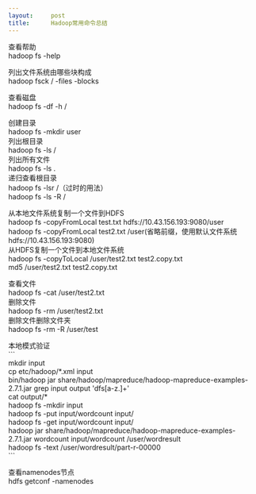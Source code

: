 ```yaml
---
layout:     post
title:      Hadoop常用命令总结
---
```

<div id="article_content" class="article_content clearfix csdn-tracking-statistics" data-pid="blog" data-mod="popu_307" data-dsm="post">
								            <link rel="stylesheet" href="https://csdnimg.cn/release/phoenix/template/css/ck_htmledit_views-f76675cdea.css">
						<div class="htmledit_views" id="content_views">
                <p>查看帮助<br>
hadoop fs -help</p>

<p>列出文件系统由哪些块构成<br>
hadoop fsck / -files -blocks</p>

<p>查看磁盘<br>
hadoop fs -df -h /</p>

<p>创建目录<br>
hadoop fs -mkdir user<br>
列出根目录<br>
hadoop fs -ls /<br>
列出所有文件<br>
hadoop fs -ls . <br>
递归查看根目录<br>
hadoop fs -lsr /（过时的用法）<br>
hadoop fs -ls -R /</p>

<p>从本地文件系统复制一个文件到HDFS<br>
hadoop fs -copyFromLocal test.txt hdfs://10.43.156.193:9080/user<br>
hadoop fs -copyFromLocal test2.txt /user(省略前缀，使用默认文件系统hdfs://10.43.156.193:9080)<br>
从HDFS复制一个文件到本地文件系统<br>
hadoop fs -copyToLocal /user/test2.txt test2.copy.txt<br>
md5 /user/test2.txt test2.copy.txt</p>

<p>查看文件<br>
hadoop fs -cat /user/test2.txt<br>
删除文件<br>
hadoop fs -rm /user/test2.txt<br>
删除文件删除文件夹<br>
hadoop fs -rm -R /user/test</p>

<p>本地模式验证<br>
```<br>
mkdir input<br>
cp etc/hadoop/*.xml input<br>
bin/hadoop jar share/hadoop/mapreduce/hadoop-mapreduce-examples-2.7.1.jar grep input output 'dfs[a-z.]+'<br>
cat output/*<br>
hadoop fs -mkdir input<br>
hadoop fs -put input/wordcount input/<br>
hadoop fs -get input/wordcount input/<br>
hadoop jar share/hadoop/mapreduce/hadoop-mapreduce-examples-2.7.1.jar wordcount input/wordcount /user/wordresult<br>
hadoop fs -text /user/wordresult/part-r-00000<br>
```</p>

<p>查看namenodes节点<br>
hdfs getconf -namenodes</p>            </div>
                </div>